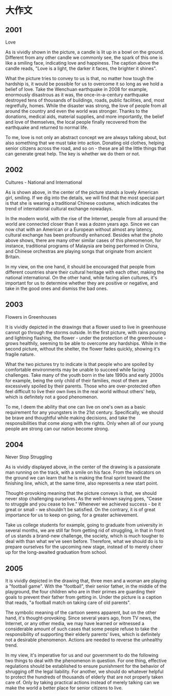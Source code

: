 # 大作文

## 2001

Love

As is vividly shown in the picture, a candle is lit up in a bowl on the ground. Different from any other candle we commonly see, the spark of this one is like a smiling face, indicating love and happiness. The caption above the candle reads, "Love is a light, the darker it faces, the brighter it shines".

What the picture tries to convey to us is that, no matter how tough the hardship is, it would be possible for us to overcome it so long as we hold a belief of love. Take the Wenchuan earthquake in 2008 for example, enormously disastrous as it was, the once-in-a-century earthquake destroyed tens of thousands of buildings, roads, public facilities, and, most regretfully, homes. While the disaster was strong, the love of people from all around the country and even the world was stronger. Thanks to the donations, medical aids, material supplies, and more importantly, the belief and love of themselves, the local people finally recovered from the earthquake and returned to normal life.

To me, love is not only an abstract concept we are always talking about, but also something that we must take into action. Donating old clothes, helping senior citizens across the road, and so on - these are all the little things that can generate great help. The key is whether we do them or not.

## 2002

Cultures - National and International

As is shown above, in the center of the picture stands a lovely American girl, smiling. If we dig into the details, we will find that the most special part is that she is wearing a traditional Chinese costume, which indicates the trend of international cultural exchange nowadays.

In the modern world, with the rise of the Internet, people from all around the world are connected closer than it was a dozen years ago. Since we can now chat with an American or a European without almost any latency, cultural exchange has been profoundly enhanced. Besides what the photo above shows, there are many other similar cases of this phenomenon, for instance, traditional programs of Malaysia are being performed in China, and Chinese orchestras are playing songs that originate from ancient Britain.

In my view, on the one hand, it should be encouraged that people from different countries share their cultural heritage with each other, making the national international. On the other hand, while facing alien cultures, it's important for us to determine whether they are positive or negative, and take in the good ones and dismiss the bad ones.

## 2003

Flowers in Greenhouses

It is vividly depicted in the drawings that a flower used to live in greenhouse cannot go through the storms outside. In the first picture, with rains pouring and lightning flashing, the flower - under the protection of the greenhouse - grows healthily, seeming to be able to overcome any hardships. While in the second picture, without the shelter, the flower fades quickly, showing it's fragile nature.

What the two pictures try to indicate is that people who are spoiled by comfortable environments may be unable to succeed while facing challenges. Take many of the youth born in the late 1990s and early 2000s for example, being the only child of their families, most of them are excessively spoiled by their parents. Those who are over-protected often feel difficult to live their own lives in the real world without others' help, which is definitely not a good phenomenon.

To me, I deem the ability that one can live on one's own as a basic requirement for any youngsters in the 21st century. Specifically, we should be brave and thoughtful while making decisions, and take the responsibilities that come along with the rights. Only when all of our young people are strong can our nation become strong.

## 2004

Never Stop Struggling

As is vividly displayed above, in the center of the drawing is a passionate man running on the track, with a smile on his face. From the indicators on the ground we can learn that he is making the final sprint toward the finishing line, which, at the same time, also represents a new start point.

Thought-provoking meaning that the picture conveys is that, we should never stop challenging ourselves. As the well-known saying goes, "Cease to struggle and you cease to live." Whenever we achieved success - be it great or small - we shouldn't be satisfied. On the contrary, it is of great importance for us to keep on going, for a greater achievement.

Take us college students for example, going to graduate from university in several months, we are still far from getting rid of struggling, in that in front of us stands a brand-new challenge, the society, which is much tougher to deal with than what we've seen before. Therefore, what we should do is to prepare ourselves for the upcoming new stage, instead of to merely cheer up for the long-awaited graduation from school.

## 2005

It is vividly depicted in the drawing that, three men and a woman are playing a "football game". With the "football", their senior father, in the middle of the playground, the four children who are in their primes are guarding their goals to prevent their father from getting in. Under the picture is a caption that reads, "a football match on taking care of old parents".

The symbolic meaning of the cartoon seems apparent, but on the other hand, it's thought-provoking. Since several years ago, from TV news, the Internet, or any other media, we may have learned or witnessed a considerable amount of such cases that some people refuse to take the responsibility of supporting their elderly parents' lives, which is definitely not a desirable phenomenon. Actions are needed to reverse the unhealthy trend.

In my view, it's imperative for us and our government to do the following two things to deal with the phenomenon in question. For one thing, effective regulations should be established to ensure punishment for the behavior of shrugging off the legal liability. For another, we should do whatever helpful to protect the hundreds of thousands of elderly that are not properly taken care of. Only by taking practical actions instead of merely talking can we make the world a better place for senior citizens to live.
